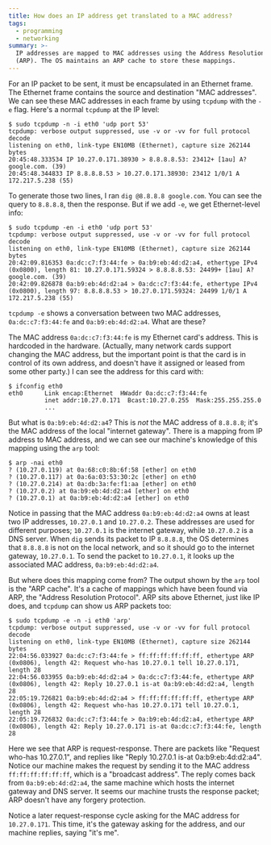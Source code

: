```yaml
---
title: How does an IP address get translated to a MAC address?
tags:
  - programming
  - networking
summary: >-
  IP addresses are mapped to MAC addresses using the Address Resolution Protocol
  (ARP). The OS maintains an ARP cache to store these mappings.
---
```


For an IP packet to be sent, it must be encapsulated in an Ethernet frame.
The Ethernet frame contains the source and destination "MAC addresses".
We can see these MAC addresses in each frame
by using `tcpdump` with the `-e` flag.
Here's a normal `tcpdump` at the IP level:

```console
$ sudo tcpdump -n -i eth0 'udp port 53'
tcpdump: verbose output suppressed, use -v or -vv for full protocol decode
listening on eth0, link-type EN10MB (Ethernet), capture size 262144 bytes
20:45:48.333534 IP 10.27.0.171.38930 > 8.8.8.8.53: 23412+ [1au] A? google.com. (39)
20:45:48.344833 IP 8.8.8.8.53 > 10.27.0.171.38930: 23412 1/0/1 A 172.217.5.238 (55)
```

To generate those two lines, I ran `dig @8.8.8.8 google.com`.
You can see the query to `8.8.8.8`, then the response.
But if we add `-e`, we get Ethernet-level info:

```console
$ sudo tcpdump -en -i eth0 'udp port 53'
tcpdump: verbose output suppressed, use -v or -vv for full protocol decode
listening on eth0, link-type EN10MB (Ethernet), capture size 262144 bytes
20:42:09.816353 0a:dc:c7:f3:44:fe > 0a:b9:eb:4d:d2:a4, ethertype IPv4 (0x0800), length 81: 10.27.0.171.59324 > 8.8.8.8.53: 24499+ [1au] A? google.com. (39)
20:42:09.826878 0a:b9:eb:4d:d2:a4 > 0a:dc:c7:f3:44:fe, ethertype IPv4 (0x0800), length 97: 8.8.8.8.53 > 10.27.0.171.59324: 24499 1/0/1 A 172.217.5.238 (55)
```

`tcpdump -e` shows a conversation between two MAC addresses,
`0a:dc:c7:f3:44:fe` and `0a:b9:eb:4d:d2:a4`.
What are these?

The MAC address `0a:dc:c7:f3:44:fe` is my Ethernet card's address.
This is hardcoded in the hardware.
(Actually, many network cards support changing the MAC address,
but the important point is that the card is in control of its own address,
and doesn't have it assigned or leased from some other party.)
I can see the address for this card with:

```console
$ ifconfig eth0
eth0      Link encap:Ethernet  HWaddr 0a:dc:c7:f3:44:fe
          inet addr:10.27.0.171  Bcast:10.27.0.255  Mask:255.255.255.0
          ...
```

But what is `0a:b9:eb:4d:d2:a4`?
This is _not_ the MAC address of `8.8.8.8`;
it's the MAC address of the local "internet gateway".
There is a mapping from IP address to MAC address,
and we can see our machine's knowledge of this mapping using the `arp` tool:

```console
$ arp -nai eth0
? (10.27.0.119) at 0a:68:c0:8b:6f:58 [ether] on eth0
? (10.27.0.117) at 0a:6a:03:53:30:2c [ether] on eth0
? (10.27.0.214) at 0a:db:3a:fe:f1:aa [ether] on eth0
? (10.27.0.2) at 0a:b9:eb:4d:d2:a4 [ether] on eth0
? (10.27.0.1) at 0a:b9:eb:4d:d2:a4 [ether] on eth0
```

Notice in passing that the MAC address `0a:b9:eb:4d:d2:a4` owns at least two IP addresses,
`10.27.0.1` and `10.27.0.2`.
These addresses are used for different purposes;
`10.27.0.1` is the internet gateway,
while `10.27.0.2` is a DNS server.
When `dig` sends its packet to IP `8.8.8.8`,
the OS determines that `8.8.8.8` is not on the local network,
and so it should go to the internet gateway, `10.27.0.1`.
To send the packet to `10.27.0.1`,
it looks up the associated MAC address, `0a:b9:eb:4d:d2:a4`.

But where does this mapping come from?
The output shown by the `arp` tool is the "ARP cache".
It's a cache of mappings which have been found via ARP,
the "Address Resolution Protocol".
ARP sits above Ethernet, just like IP does,
and `tcpdump` can show us ARP packets too:

```console
$ sudo tcpdump -e -n -i eth0 'arp'
tcpdump: verbose output suppressed, use -v or -vv for full protocol decode
listening on eth0, link-type EN10MB (Ethernet), capture size 262144 bytes
22:04:56.033927 0a:dc:c7:f3:44:fe > ff:ff:ff:ff:ff:ff, ethertype ARP (0x0806), length 42: Request who-has 10.27.0.1 tell 10.27.0.171, length 28
22:04:56.033955 0a:b9:eb:4d:d2:a4 > 0a:dc:c7:f3:44:fe, ethertype ARP (0x0806), length 42: Reply 10.27.0.1 is-at 0a:b9:eb:4d:d2:a4, length 28
22:05:19.726821 0a:b9:eb:4d:d2:a4 > ff:ff:ff:ff:ff:ff, ethertype ARP (0x0806), length 42: Request who-has 10.27.0.171 tell 10.27.0.1, length 28
22:05:19.726832 0a:dc:c7:f3:44:fe > 0a:b9:eb:4d:d2:a4, ethertype ARP (0x0806), length 42: Reply 10.27.0.171 is-at 0a:dc:c7:f3:44:fe, length 28
```

Here we see that ARP is request-response.
There are packets like "Request who-has 10.27.0.1",
and replies like "Reply 10.27.0.1 is-at 0a:b9:eb:4d:d2:a4".
Notice our machine makes the request by sending it to the MAC address `ff:ff:ff:ff:ff:ff`,
which is a "broadcast address".
The reply comes back from `0a:b9:eb:4d:d2:a4`,
the same machine which hosts the internet gateway and DNS server.
It seems our machine trusts the response packet;
ARP doesn't have any forgery protection.

Notice a later request-response cycle
asking for the MAC address for `10.27.0.171`.
This time, it's the gateway asking for the address,
and our machine replies, saying "it's me".
